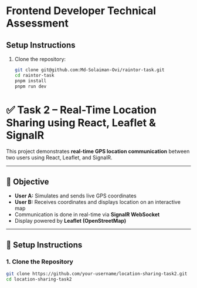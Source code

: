 # Frontend Developer Technical Assessment

## Setup Instructions

1. Clone the repository:
   ```bash
   git clone git@github.com:Md-Solaiman-Ovi/raintor-task.git
   cd raintor-task
   pnpm install
   pnpm run dev


# ✅ Task 2 – Real-Time Location Sharing using React, Leaflet & SignalR

This project demonstrates **real-time GPS location communication** between two users using React, Leaflet, and SignalR.

---

## 🎯 Objective

- **User A:** Simulates and sends live GPS coordinates
- **User B:** Receives coordinates and displays location on an interactive map
- Communication is done in real-time via **SignalR WebSocket**
- Display powered by **Leaflet (OpenStreetMap)**

---

## 🚀 Setup Instructions

### 1. Clone the Repository

```bash
git clone https://github.com/your-username/location-sharing-task2.git
cd location-sharing-task2
